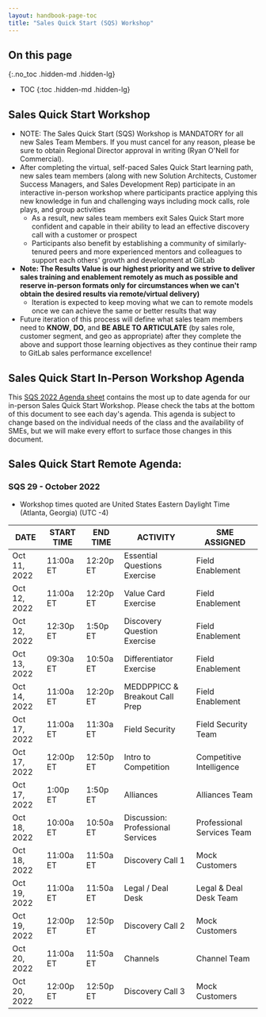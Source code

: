 ```yaml
---
layout: handbook-page-toc
title: "Sales Quick Start (SQS) Workshop"
---
```


## On this page
{:.no_toc .hidden-md .hidden-lg}

- TOC
{:toc .hidden-md .hidden-lg}

## Sales Quick Start Workshop
*  NOTE: The Sales Quick Start (SQS) Workshop is MANDATORY for all new Sales Team Members. If you must cancel for any reason, please be sure to obtain Regional Director approval in writing (Ryan O'Nell for Commercial).
*  After completing the virtual, self-paced Sales Quick Start learning path, new sales team members (along with new Solution Architects, Customer Success Managers, and Sales Development Rep) participate in an interactive in-person workshop where participants practice applying this new knowledge in fun and challenging ways including mock calls, role plays, and group activities
   - As a result, new sales team members exit Sales Quick Start more confident and capable in their ability to lead an effective discovery call with a customer or prospect
   - Participants also benefit by establishing a community of similarly-tenured peers and more experienced mentors and colleagues to support each others' growth and development at GitLab
*  **Note: The Results Value is our highest priority and we strive to deliver sales training and enablement remotely as much as possible and reserve in-person formats only for circumstances when we can't obtain the desired results via remote/virtual delivery)**
   - Iteration is expected to keep moving what we can to remote models once we can achieve the same or better results that way
*  Future iteration of this process will define what sales team members need to **KNOW**, **DO**, and **BE ABLE TO ARTICULATE** (by sales role, customer segment, and geo as appropriate) after they complete the above and support those learning objectives as they continue their ramp to GitLab sales performance excellence!

## Sales Quick Start In-Person Workshop Agenda

This [SQS 2022 Agenda sheet](https://docs.google.com/spreadsheets/d/1f64fZCKbrz7JEydEIkUeGZ16nQuLxNgD6RXEM2zEgws/edit?usp=sharing) contains the most up to date agenda for our in-person Sales Quick Start Workshop. Please check the tabs at the bottom of this document to see each day's agenda. This agenda is subject to change based on the individual needs of the class and the availability of SMEs, but we will make every effort to surface those changes in this document.


## Sales Quick Start Remote Agenda:


### SQS 29 - October 2022

* Workshop times quoted are United States Eastern Daylight Time (Atlanta, Georgia) (UTC -4)

| DATE | START TIME | END TIME | ACTIVITY | SME ASSIGNED |
| ------ | ------ | ------ | ------ | ------ |
| Oct 11, 2022 | 11:00a ET | 12:20p ET | Essential Questions Exercise | Field Enablement  |
| Oct 12, 2022 | 11:00a ET | 12:20p ET | Value Card Exercise | Field Enablement |
| Oct 12, 2022 | 12:30p ET | 1:50p ET | Discovery Question Exercise | Field Enablement  |
| Oct 13, 2022 | 09:30a ET | 10:50a ET | Differentiator Exercise | Field Enablement  |
| Oct 14, 2022 | 11:00a ET | 12:20p ET | MEDDPPICC & Breakout Call Prep | Field Enablement  |
| Oct 17, 2022 | 11:00a ET | 11:30a ET | Field Security | Field Security Team    |
| Oct 17, 2022 | 12:00p ET | 12:50p ET | Intro to Competition | Competitive Intelligence   |
| Oct 17, 2022 | 1:00p ET | 1:50p ET | Alliances | Alliances Team  |
| Oct 18, 2022 | 10:00a ET | 10:50a ET  | Discussion: Professional Services | Professional Services Team   |
| Oct 18, 2022 | 11:00a ET | 11:50a ET | Discovery Call 1 | Mock Customers  |
| Oct 19, 2022 | 11:00a ET | 11:50a ET  | Legal / Deal Desk | Legal & Deal Desk Team  |
| Oct 19, 2022 | 12:00p ET | 12:50p ET | Discovery Call 2 | Mock Customers |
| Oct 20, 2022 | 11:00a ET | 11:50a ET | Channels |  Channel Team   |
| Oct 20, 2022 | 12:00p ET | 12:50p ET | Discovery Call 3 | Mock Customers |


